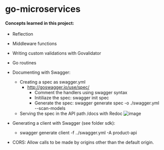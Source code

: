 # go-microservices

#### Concepts learned in this project:
- Reflection 
- Middleware functions
- Writing custom validations with Govalidator 
- Go routines 
- Documenting with Swagger:
    - Creating a spec as swagger.yml
        - http://goswagger.io/use/spec/ 
            - Comment the handlers using swagger syntax 
            - Initiliaze the spec: swagger init spec 
            - Generate the spec: swagger generate spec -o ./swagger.yml --scan-models
    - Serving the spec in the API path /docs with Redoc
    ![image](https://user-images.githubusercontent.com/109003970/231711286-1ea9c184-c342-4183-8cd4-314acbbfaa80.png)
- Generating a client with Swagger (see folder sdk):
    - swagger generate client -f ../swagger.yml -A product-api 

- CORS: Allow calls to be made by origins other than the default origin.
